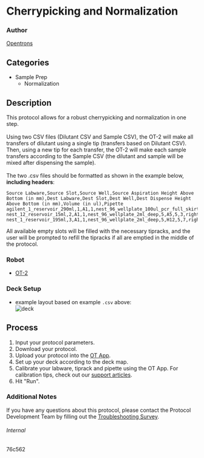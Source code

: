 # Cherrypicking and Normalization

### Author
[Opentrons](https://opentrons.com/)

## Categories
* Sample Prep
	* Normalization


## Description
This protocol allows for a robust cherrypicking and normalization in one step.</br>
</br>
Using two CSV files (Dilutant CSV and Sample CSV), the OT-2 will make all transfers of dilutant using a single tip (transfers based on Dilutant CSV). Then, using a new tip for each transfer, the OT-2 will make each sample transfers according to the Sample CSV (the dilutant and sample will be mixed after dispensing the sample).</br>
</br>
The two .csv files should be formatted as shown in the example below, **including headers**:

```
Source Labware,Source Slot,Source Well,Source Aspiration Height Above Bottom (in mm),Dest Labware,Dest Slot,Dest Well,Dest Dispense Height Above Bottom (in mm),Volume (in ul),Pipette
agilent_1_reservoir_290ml,1,A1,1,nest_96_wellplate_100ul_pcr_full_skirt,4,A11,1,5,right
nest_12_reservoir_15ml,2,A1,1,nest_96_wellplate_2ml_deep,5,A5,5,3,right
nest_1_reservoir_195ml,3,A1,1,nest_96_wellplate_2ml_deep,5,H12,5,7,right
```

All available empty slots will be filled with the necessary tipracks, and the user will be prompted to refill the tipracks if all are emptied in the middle of the protocol.

### Robot
* [OT-2](https://opentrons.com/ot-2)

### Deck Setup
* example layout based on example `.csv` above:  
![deck](https://opentrons-protocol-library-website.s3.amazonaws.com/custom-README-images/76c562/deckex.png)

## Process
1. Input your protocol parameters.
2. Download your protocol.
3. Upload your protocol into the [OT App](https://opentrons.com/ot-app).
4. Set up your deck according to the deck map.
5. Calibrate your labware, tiprack and pipette using the OT App. For calibration tips, check out our [support articles](https://support.opentrons.com/en/collections/1559720-guide-for-getting-started-with-the-ot-2).
6. Hit "Run".

### Additional Notes
If you have any questions about this protocol, please contact the Protocol Development Team by filling out the [Troubleshooting Survey](https://protocol-troubleshooting.paperform.co/).

###### Internal
76c562
